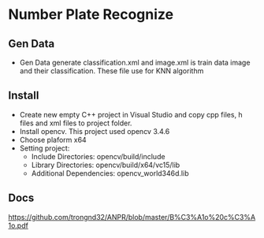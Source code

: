 # Number Plate Recognize

## Gen Data
- Gen Data generate classification.xml and image.xml is train data image and their classification. These file use for KNN algorithm
## Install
- Create new empty C++ project in Visual Studio and copy cpp files, h files and xml files to project folder.
- Install opencv. This project used opencv 3.4.6
- Choose plaform x64
- Setting project: 
  - Include Directories: opencv/build/include
  - Library Directories: opencv/build/x64/vc15/lib
  - Additional Dependencies: opencv_world346d.lib
## Docs
https://github.com/trongnd32/ANPR/blob/master/B%C3%A1o%20c%C3%A1o.pdf
